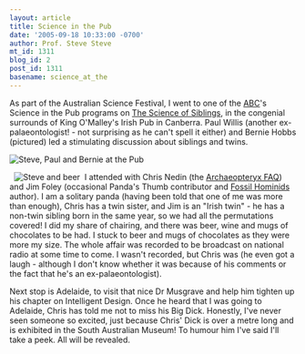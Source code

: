```yaml
---
layout: article
title: Science in the Pub
date: '2005-09-18 10:33:00 -0700'
author: Prof. Steve Steve
mt_id: 1311
blog_id: 2
post_id: 1311
basename: science_at_the
---
```

<p>
As part of the Australian Science Festival, I went to one of the <a href="http://www.abc.net.au">ABC</a>'s Science in the Pub programs on <a href="http://www2b.abc.net.au/science/sweek/Event.asp?Action=View&EventID=61&rdoDatefrom=Between&drpFromDay=21&drpFromMonthYear=Aug+2005&drpToDay=22&drpToMonthYear=Aug+2005&drpState=ACT&txtEventName=&drpEventCategory=ALL&txtPageNumber=3&txtPageSize=10">The Science of Siblings</a>, in the congenial surrounds of King O'Malley's Irish Pub in Canberra. Paul Willis (another ex-palaeontologist! - not surprising as he can't spell it either) and Bernie Hobbs (pictured) led a stimulating discussion about siblings and twins.</p>

<p>
<img src="http://www.pandasthumb.org/archives/images/PaulBernieSteve.jpg" align="center" alt="Steve, Paul and Bernie at the Pub" /></p>



<p>
<img src="http://www.pandasthumb.org/archives/images/stevestevebeer.jpg" align="left" hspace="8" alt="Steve and beer" />
I attended with Chris Nedin (the <a href="http://www.talkorigins.org/faqs/archaeopteryx.html">Archaeopteryx FAQ</a>) and Jim Foley (occasional Panda's Thumb contributor and <a href="http://www.talkorigins.org/faqs/homs">Fossil Hominids</a> author). I am a solitary panda (having been told that one of me was more than enough), Chris has a twin sister, and Jim is an "Irish twin" - he has a non-twin sibling born in the same year, so we had all the permutations covered! I did my share of chairing, and there was beer, wine and mugs of chocolates to be had. I stuck to beer and mugs of chocolates as they were more my size. The whole affair was recorded to be broadcast on national radio at some time to come. I wasn't recorded, but Chris was (he even got a laugh - although I don't know whether it was because of his comments or the fact that he's an ex-palaeontologist). </p>

<p>
Next stop is Adelaide, to visit that nice Dr Musgrave and help him tighten up his chapter on Intelligent Design. Once he heard that I was going to Adelaide, Chris has told me not to miss his Big Dick. Honestly, I've never seen someone so excited, just because Chris' Dick is over a metre long and is exhibited in the South Australian Museum! To humour him I've said I'll take a peek. All will be revealed.</p>
